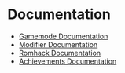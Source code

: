 # Documentation

- [Gamemode Documentation](GAMEMODES.md)
- [Modifier Documentation](MODIFIERS.md)
- [Romhack Documentation](ROMHACKS.md)
- [Achievements Documentation](ACHIEVEMENTS.md)